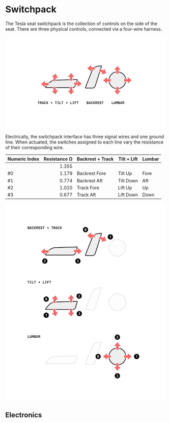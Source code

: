 # Switchpack

The Tesla seat switchpack is the collection of controls on the side of the seat. There are three physical controls, connected via a four-wire harness.

![The layout of the seat control switchpack, with a track + tilt + lift control at the front, a backrest lever behind it, and finally a four-way lumbar d-pad](./images/switchpack.png)

Electrically, the switchpack interface has three signal wires and one ground line. When actuated, the switches assigned to each line vary the resistance of their corresponding wire.

| Numeric Index | Resistance Ω | Backrest + Track | Tilt + Lift | Lumbar |
| ------------- | -----------: | ---------------- | ----------- | ------ |
|               |        1.355 |                  |             |
| #0            |        1.179 | Backrest Fore    | Tilt Up     | Fore   |
| #1            |        0.774 | Backrest Aft     | Tilt Down   | Aft    |
| #2            |        1.010 | Track Fore       | Lift Up     | Up     |
| #3            |        0.677 | Track Aft        | Lift Down   | Down   |

![illustrated arrows of which controls use which wires](./images/switchpack-wires.png)

## Electronics